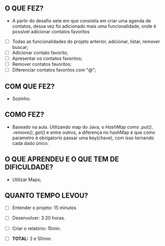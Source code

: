 
## O QUE FEZ?
- A partir do desafio sete em que consistia em criar uma agenda de contatos, dessa vez foi adicionado mais uma funcionalidade, onde é possível
adicionar contatos favoritos
- [ ] Todas as funcionalidades do projeto anterior, adicionar, listar, remover buscar;
- [ ] Adicionar contato favorito;
- [ ] Apresentar os contatos favoritos;
- [ ] Remover contatos favoritos;
- [ ] Diferenciar contatos favoritos com "@";

## COM QUE FEZ?
- Sozinho.

## COMO FEZ?
- Baseado na aula. Utilizando map do Java, o _HashMap_ como _.put()_, _.remove()_, _get()_ e entre outros, a diferença no hashMap é que como parametro é obrigatorio passar uma key(chave), com isso tornando cada dado único.


## O QUE APRENDEU E O QUE TEM DE DIFICULDADE?
- Utilizar Maps;

## QUANTO TEMPO LEVOU?
   - [ ] Entender o projeto: 15 minutos
   - [ ] Desenvolver:   3:20 horas.
   - [ ] Criar o relatório: 15min.
   - [ ] **TOTAL:** 3 e 50min.


